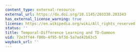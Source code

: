 ```yaml
---
content_type: external-resource
external_url: https://dx.doi.org/10.1145/203330.203343
has_external_license_warning: true
license: https://en.wikipedia.org/wiki/All_rights_reserved
status: ''
title: Temporal-Difference Learning and TD-Gammon
uid: 72e3ff44-f00b-4f95-bf3d-5a7ad42b63c5
wayback_url: ''
---
```

